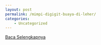 ```yaml
---
layout: post
permalink: /mimpi-digigit-buaya-di-leher/
categories:
    - Uncategorized
---
```


[Baca Selengkapnya](/10)